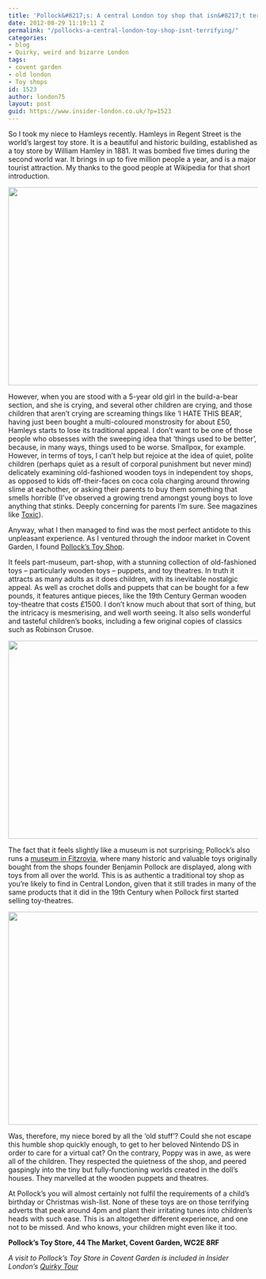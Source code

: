 ```yaml
---
title: 'Pollock&#8217;s: A central London toy shop that isn&#8217;t terrifying'
date: 2012-08-29 11:19:11 Z
permalink: "/pollocks-a-central-london-toy-shop-isnt-terrifying/"
categories:
- blog
- Quirky, weird and bizarre London
tags:
- covent garden
- old london
- Toy shops
id: 1523
author: london75
layout: post
guid: https://www.insider-london.co.uk/?p=1523
---
```


So I took my niece to Hamleys recently. Hamleys in Regent Street is the world&#8217;s largest toy store. It is a beautiful and historic building, established as a toy store by William Hamley in 1881. It was bombed five times during the second world war. It brings in up to five million people a year, and is a major tourist attraction. My thanks to the good people at Wikipedia for that short introduction.

<p style="text-align: center">
  <a href="/wp-content/uploads/2012/08/Hamleys.jpg"><img class="aligncenter  wp-image-1525" src="/wp-content/uploads/2012/08/Hamleys.jpg" alt="" width="569" height="400" /></a>
</p>

<div>
  <p>
    However, when you are stood with a 5-year old girl in the build-a-bear section, and she is crying, and several other children are crying, and those children that aren&#8217;t crying are screaming things like &#8216;I HATE THIS BEAR&#8217;, having just been bought a multi-coloured monstrosity for about £50, Hamleys starts to lose its traditional appeal. I don&#8217;t want to be one of those people who obsesses with the sweeping idea that &#8216;things used to be better&#8217;, because, in many ways, things used to be worse. Smallpox, for example. However, in terms of toys, I can&#8217;t help but rejoice at the idea of quiet, polite children (perhaps quiet as a result of corporal punishment but never mind) delicately examining old-fashioned wooden toys in independent toy shops, as opposed to kids off-their-faces on coca cola charging around throwing slime at eachother, or asking their parents to buy them something that smells horrible (I&#8217;ve observed a growing trend amongst young boys to love anything that stinks. Deeply concerning for parents I&#8217;m sure. See magazines like <a href="http://www.toxicmag.co.uk/">Toxic</a>).
  </p>
  
  <p>
    Anyway, what I then managed to find was the most perfect antidote to this unpleasant experience. As I ventured through the indoor market in Covent Garden, I found <a href="http://www.pollocks-coventgarden.co.uk/">Pollock&#8217;s Toy Shop</a>.
  </p>
  
  <p>
    It feels part-museum, part-shop, with a stunning collection of old-fashioned toys &#8211; particularly wooden toys &#8211; puppets, and toy theatres. In truth it attracts as many adults as it does children, with its inevitable nostalgic appeal. As well as crochet dolls and puppets that can be bought for a few pounds, it features antique pieces, like the 19th Century German wooden toy-theatre that costs £1500. I don&#8217;t know much about that sort of thing, but the intricacy is mesmerising, and well worth seeing. It also sells wonderful and tasteful children&#8217;s books, including a few original copies of classics such as Robinson Crusoe.
  </p>
  
  <p style="text-align: center">
    <a href="/wp-content/uploads/2012/08/toy-theatre.jpg"><img class="aligncenter  wp-image-1526" src="/wp-content/uploads/2012/08/toy-theatre.jpg" alt="" width="569" height="400" /></a>
  </p>
  
  <p>
    The fact that it feels slightly like a museum is not surprising; Pollock&#8217;s also runs a <a href="http://www.pollockstoymuseum.com/history.html">museum in Fitzrovia</a>, where many historic and valuable toys originally bought from the shops founder Benjamin Pollock are displayed, along with toys from all over the world. This is as authentic a traditional toy shop as you&#8217;re likely to find in Central London, given that it still trades in many of the same products that it did in the 19th Century when Pollock first started selling toy-theatres.
  </p>
  
  <p style="text-align: center">
    <a href="/wp-content/uploads/2012/08/Pollocks-Toy-Museum3.png"><img class="aligncenter  wp-image-1527" src="/wp-content/uploads/2012/08/Pollocks-Toy-Museum3.png" alt="" width="569" height="430" /></a>
  </p>
  
  <p>
    Was, therefore, my niece bored by all the &#8216;old stuff&#8217;? Could she not escape this humble shop quickly enough, to get to her beloved Nintendo DS in order to care for a virtual cat? On the contrary, Poppy was in awe, as were all of the children. They respected the quietness of the shop, and peered gaspingly into the tiny but fully-functioning worlds created in the doll&#8217;s houses. They marvelled at the wooden puppets and theatres.
  </p>
  
  <p>
    At Pollock&#8217;s you will almost certainly not fulfil the requirements of a child&#8217;s birthday or Christmas wish-list. None of these toys are on those terrifying adverts that peak around 4pm and plant their irritating tunes into children&#8217;s heads with such ease. This is an altogether different experience, and one not to be missed. And who knows, your children might even like it too.
  </p>
  
  <p>
    <strong>Pollock&#8217;s Toy Store, 44 The Market, Covent Garden, WC2E 8RF</strong>
  </p>
  
  <p>
    <em>A visit to Pollock&#8217;s Toy Store in Covent Garden is included in Insider London&#8217;s <a href="https://www.insider-london.co.uk/quirky-weird-london-walking-tours/">Quirky Tour</a></em>
  </p>
</div>